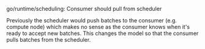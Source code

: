 go/runtime/scheduling: Consumer should pull from scheduler

Previously the scheduler would push batches to the consumer (e.g. compute
node) which makes no sense as the consumer knows when it's ready to accept
new batches. This changes the model so that the consumer pulls batches from
the scheduler.
